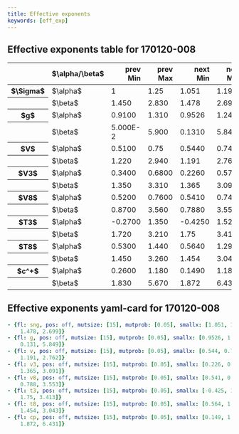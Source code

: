 ```yaml
---
title: Effective exponents
keywords: [eff_exp]
---
```



Effective exponents table for 170120-008
-----------
<table border="0" class="dataframe">
<thead>
<tr style="text-align: right;">
<th></th>
<th>$\alpha/\beta$</th>
<th>prev Min</th>
<th>prev Max</th>
<th>next Min</th>
<th>next Max</th>
</tr>
</thead>
<tbody>
<tr>
<th>$\Sigma$</th>
<td>$\alpha$</td>
<td>1</td>
<td>1.25</td>
<td>1.051</td>
<td>1.197</td>
</tr>
<tr>
<th></th>
<td>$\beta$</td>
<td>1.450</td>
<td>2.830</td>
<td>1.478</td>
<td>2.699</td>
</tr>
<tr>
<th>$g$</th>
<td>$\alpha$</td>
<td>0.9100</td>
<td>1.310</td>
<td>0.9526</td>
<td>1.245</td>
</tr>
<tr>
<th></th>
<td>$\beta$</td>
<td>5.000E-2</td>
<td>5.900</td>
<td>0.1310</td>
<td>5.849</td>
</tr>
<tr>
<th>$V$</th>
<td>$\alpha$</td>
<td>0.5100</td>
<td>0.75</td>
<td>0.5440</td>
<td>0.7420</td>
</tr>
<tr>
<th></th>
<td>$\beta$</td>
<td>1.220</td>
<td>2.940</td>
<td>1.191</td>
<td>2.762</td>
</tr>
<tr>
<th>$V3$</th>
<td>$\alpha$</td>
<td>0.3400</td>
<td>0.6800</td>
<td>0.2260</td>
<td>0.5760</td>
</tr>
<tr>
<th></th>
<td>$\beta$</td>
<td>1.350</td>
<td>3.310</td>
<td>1.365</td>
<td>3.091</td>
</tr>
<tr>
<th>$V8$</th>
<td>$\alpha$</td>
<td>0.5200</td>
<td>0.7600</td>
<td>0.5410</td>
<td>0.7480</td>
</tr>
<tr>
<th></th>
<td>$\beta$</td>
<td>0.8700</td>
<td>3.560</td>
<td>0.7880</td>
<td>3.553</td>
</tr>
<tr>
<th>$T3$</th>
<td>$\alpha$</td>
<td>-0.2700</td>
<td>1.350</td>
<td>-0.4250</td>
<td>1.529</td>
</tr>
<tr>
<th></th>
<td>$\beta$</td>
<td>1.720</td>
<td>3.210</td>
<td>1.75</td>
<td>3.413</td>
</tr>
<tr>
<th>$T8$</th>
<td>$\alpha$</td>
<td>0.5300</td>
<td>1.440</td>
<td>0.5640</td>
<td>1.294</td>
</tr>
<tr>
<th></th>
<td>$\beta$</td>
<td>1.450</td>
<td>3.260</td>
<td>1.454</td>
<td>3.043</td>
</tr>
<tr>
<th>$c^+$</th>
<td>$\alpha$</td>
<td>0.2600</td>
<td>1.180</td>
<td>0.1490</td>
<td>1.189</td>
</tr>
<tr>
<th></th>
<td>$\beta$</td>
<td>1.830</td>
<td>5.670</td>
<td>1.872</td>
<td>6.431</td>
</tr>
</tbody>
</table>

Effective exponents yaml-card for 170120-008
-----------
```yaml
- {fl: sng, pos: off, mutsize: [15], mutprob: [0.05], smallx: [1.051, 1.197], largex: [
    1.478, 2.699]}
- {fl: g, pos: off, mutsize: [15], mutprob: [0.05], smallx: [0.9526, 1.245], largex: [
    0.131, 5.849]}
- {fl: v, pos: off, mutsize: [15], mutprob: [0.05], smallx: [0.544, 0.742], largex: [
    1.191, 2.762]}
- {fl: v3, pos: off, mutsize: [15], mutprob: [0.05], smallx: [0.226, 0.576], largex: [
    1.365, 3.091]}
- {fl: v8, pos: off, mutsize: [15], mutprob: [0.05], smallx: [0.541, 0.748], largex: [
    0.788, 3.553]}
- {fl: t3, pos: off, mutsize: [15], mutprob: [0.05], smallx: [-0.425, 1.529], largex: [
    1.75, 3.413]}
- {fl: t8, pos: off, mutsize: [15], mutprob: [0.05], smallx: [0.564, 1.294], largex: [
    1.454, 3.043]}
- {fl: cp, pos: off, mutsize: [15], mutprob: [0.05], smallx: [0.149, 1.189], largex: [
    1.872, 6.431]}

```
